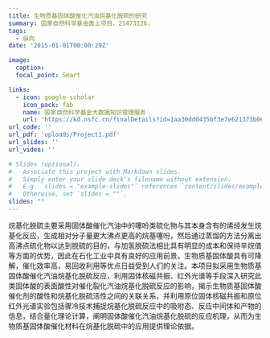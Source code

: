 ```yaml
---
title: 生物质基固体酸催化汽油烷基化脱硫的研究
summary: 国家自然科学基金面上项目，21473126.
tags:
  - 纵向
date: '2015-01-01T00:00:29Z'

image:
  caption: 
  focal_point: Smart

links:
  - icon: google-scholar
    icon_pack: fab
    name: 国家自然科学基金大数据知识管理服务
    url: 'https://kd.nsfc.cn/finalDetails?id=1aa30dd0435bf3e7e621373b06bddd00'
url_code: ''
url_pdf: 'uploads/Project1.pdf'
url_slides: ''
url_video: ''

# Slides (optional).
#   Associate this project with Markdown slides.
#   Simply enter your slide deck's filename without extension.
#   E.g. `slides = "example-slides"` references `content/slides/example-slides.md`.
#   Otherwise, set `slides = ""`.
slides: ""
---
```


烷基化脱硫主要采用固体酸催化汽油中的噻吩类硫化物与其本身含有的烯烃发生烷基化反应，生成相对分子量更大沸点更高的烷基噻吩，然后通过蒸馏的方法分离出高沸点硫化物以达到脱硫的目的，与加氢脱硫法相比具有明显的成本和保持辛烷值等方面的优势，因此在石化工业中具有良好的应用前景。生物质基固体酸具有可降解，催化效率高，易回收利用等优点日益受到人们的关注。本项目拟采用生物质基固体酸催化汽油烷基化脱硫反应，利用固体核磁共振、红外光谱等手段深入研究此类固体酸的表面酸性对催化裂化汽油烷基化脱硫反应的影响，揭示生物质基固体酸催化剂的酸性和烷基化脱硫活性之间的关联关系，并利用原位固体核磁共振和原位红外光谱实验包括骤冷技术捕捉烷基化脱硫反应中的吸附态、反应中间体和产物的信息，结合量化理论计算，阐明固体酸催化汽油烷基化脱硫的反应机理，从而为生物质基固体酸催化材料在烷基化脱硫中的应用提供理论依据。

